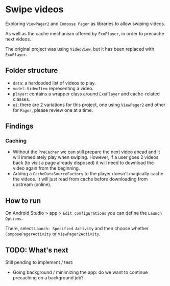 # Swipe videos

Exploring `ViewPager2` and `Compose Pager` as libraries to allow swiping videos.

As well as the cache mechanism offered by `ExoPlayer`, in order to precache next videos.

The original project was using `VideoView`, but it has been replaced with `ExoPlayer`.

## Folder structure

- `data`: a hardcoded list of videos to play.
- `model`: `VideoItem` representing a video.
- `player`: contains a wrapper class around `ExoPlayer` and cache-related classes.
- `ui`: there are 2 variations for this project, one using `ViewPager2` and other for `Pager`, 
please review one at a time.


## Findings

### Caching

- Without the `PreCacher` we can still prepare the next video ahead and it will immediately play
when swiping. However, if a user goes 2 videos back (to visit a page already disposed) it will need to
download the video again from the beginning.
- Adding a `CacheDataSourceFactory` to the player doesn't magically cache the videos. It will just
read from cache before downloading from upstream (online).

## How to run

On Android Studio > app > `Edit configurations` you can define the `Launch Options`.

There, select `Launch: Specified Activity` and then choose whether `ComposePagerActivity` or `ViewPager2Activity`.

## TODO: What's next

Still pending to implement / test:

- Going background / minimizing the app: do we want to continue precaching on a background job?

